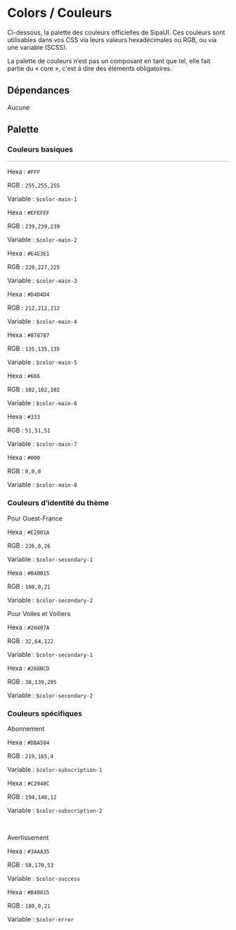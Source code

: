 # Colors / Couleurs

Ci-dessous, la palette des couleurs officielles de SipaUI. Ces couleurs sont utilisables dans vos CSS via leurs valeurs hexadécimales ou RGB, ou via une variable (SCSS).

<div class="alerte">
	<p>La palette de couleurs n’est pas un composant en tant que tel, elle fait partie du «&nbsp;core&nbsp;», c'est à dire des éléments obligatoires.</p>
</div>

<div class="dependances">
																							
## Dépendances
Aucune

</div>


## Palette

### Couleurs basiques

<div class="palette-couleurs">
	<div class="couleur">
		<div class="pastille" style="background: #FFF; border: 1px solid #d4d4d4"></div>
		<p>Hexa&nbsp;: <code>#FFF</code></p>
		<p>RGB&nbsp;: <code>255,255,255</code></p>
		<p>Variable&nbsp;: <code>$color-main-1</code></p>
	</div>
	<div class="couleur">
		<div class="pastille" style="background: #EFEFEF;"></div>
		<p>Hexa&nbsp;: <code>#EFEFEF</code></p>
		<p>RGB&nbsp;: <code>239,239,239</code></p>
		<p>Variable&nbsp;: <code>$color-main-2</code></p>
	</div>
	<div class="couleur">
		<div class="pastille" style="background: #E4E3E1;"></div>
		<p>Hexa&nbsp;: <code>#E4E3E1</code></p>
		<p>RGB&nbsp;: <code>228,227,225</code></p>
		<p>Variable&nbsp;: <code>$color-main-3</code></p>
	</div>
	<div class="couleur">
		<div class="pastille" style="background: #D4D4D4;"></div>
		<p>Hexa&nbsp;: <code>#D4D4D4</code></p>
		<p>RGB&nbsp;: <code>212,212,212</code></p>
		<p>Variable&nbsp;: <code>$color-main-4</code></p>
	</div>
	<div class="couleur">
		<div class="pastille" style="background: #878787;"></div>
		<p>Hexa&nbsp;: <code>#878787</code></p>
		<p>RGB&nbsp;: <code>135,135,135</code></p>
		<p>Variable&nbsp;: <code>$color-main-5</code></p>
	</div>
	<div class="couleur">
		<div class="pastille" style="background: #666;"></div>
		<p>Hexa&nbsp;: <code>#666</code></p>
		<p>RGB&nbsp;: <code>102,102,102</code></p>
		<p>Variable&nbsp;: <code>$color-main-6</code></p>
	</div>
	<div class="couleur">
		<div class="pastille" style="background: #333;"></div>
		<p>Hexa&nbsp;: <code>#333</code></p>
		<p>RGB&nbsp;: <code>51,51,51</code></p>
		<p>Variable&nbsp;: <code>$color-main-7</code></p>
	</div>
	<div class="couleur">
		<div class="pastille" style="background: #000;"></div>
		<p>Hexa&nbsp;: <code>#000</code></p>
		<p>RGB&nbsp;: <code>0,0,0</code></p>
		<p>Variable&nbsp;: <code>$color-main-8</code></p>
	</div>
</div>



### Couleurs d’identité du thème

<div class="visible-of">
	<p>Pour Ouest-France</p>
	<div class="palette-couleurs">
		<div class="couleur">
			<div class="pastille" style="background: #E2001A;"></div>
			<p>Hexa&nbsp;: <code>#E2001A</code></p>
			<p>RGB&nbsp;: <code>226,0,26</code></p>
			<p>Variable&nbsp;: <code>$color-secondary-1</code></p>
		</div>
		<div class="couleur">
			<div class="pastille" style="background: #B40015;"></div>
			<p>Hexa&nbsp;: <code>#B40015</code></p>
			<p>RGB&nbsp;: <code>180,0,21</code></p>
			<p>Variable&nbsp;: <code>$color-secondary-2</code></p>
		</div>
	</div>
</div>

<div class="visible-vv">
	<p>Pour Voiles et Voiliers</p>
	<div class="palette-couleurs">
		<div class="couleur">
			<div class="pastille" style="background: #20407A;"></div>
			<p>Hexa&nbsp;: <code>#20407A</code></p>
			<p>RGB&nbsp;: <code>32,64,122</code></p>
			<p>Variable&nbsp;: <code>$color-secondary-1</code></p>
		</div>
		<div class="couleur">
			<div class="pastille" style="background: #268BCD;"></div>
			<p>Hexa&nbsp;: <code>#268BCD</code></p>
			<p>RGB&nbsp;: <code>38,139,205</code></p>
			<p>Variable&nbsp;: <code>$color-secondary-2</code></p>
		</div>
	</div>
</div>




### Couleurs spécifiques

Abonnement
<div class="palette-couleurs">
	<div class="couleur">
		<div class="pastille" style="background: #DBA504;"></div>
		<p>Hexa&nbsp;: <code>#DBA504</code></p>
		<p>RGB&nbsp;: <code>219,165,4</code></p>
		<p>Variable&nbsp;: <code>$color-subscription-1</code></p>
	</div>
	<div class="couleur">
		<div class="pastille" style="background: #C2940C;"></div>
		<p>Hexa&nbsp;: <code>#C2940C</code></p>
		<p>RGB&nbsp;: <code>194,148,12</code></p>
		<p>Variable&nbsp;: <code>$color-subscription-2</code></p>
	</div>
</div>

<br />
<p>Avertissement</p>
<div class="palette-couleurs">
	<div class="couleur">
		<div class="pastille" style="background: #3AAA35;"></div>
		<p>Hexa&nbsp;: <code>#3AAA35</code></p>
		<p>RGB&nbsp;: <code>58,170,53</code></p>
		<p>Variable&nbsp;: <code>$color-success</code></p>
	</div>
	<div class="couleur">
		<div class="pastille" style="background: #B40015;"></div>
		<p>Hexa&nbsp;: <code>#B40015</code></p>
		<p>RGB&nbsp;: <code>180,0,21</code></p>
		<p>Variable&nbsp;: <code>$color-error</code></p>
	</div>
</div>
